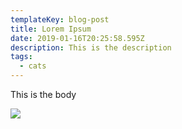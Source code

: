 ```yaml
---
templateKey: blog-post
title: Lorem Ipsum
date: 2019-01-16T20:25:58.595Z
description: This is the description
tags:
  - cats
---
```

This is the body

![](/img/taylor-grote-516831-unsplash.jpg)
